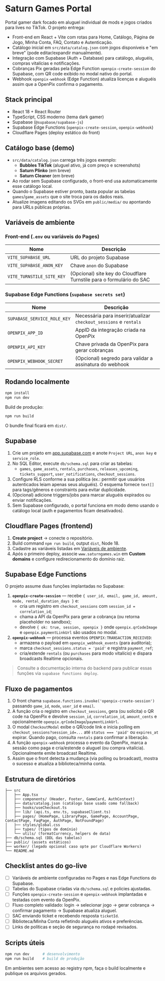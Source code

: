 # Saturn Games Portal

Portal gamer dark focado em aluguel individual de mods e jogos criados para lives no TikTok. O projeto entrega:

- Front-end em React + Vite com rotas para Home, Catálogo, Página de Jogo, Minha Conta, FAQ, Contato e Autenticação.
- Catálogo inicial em `src/data/catalog.json` com jogos disponíveis e "em breve" (pode editar/expandir manualmente).
- Integração com Supabase (Auth + Database) para catálogo, aluguéis, compras vitalícias e notificações.
- Cobranças Pix geradas pela Edge Function `openpix-create-session` do Supabase, com QR code exibido no modal nativo do portal.
- Webhook `openpix-webhook` (Edge Function) atualiza licenças e aluguéis assim que a OpenPix confirma o pagamento.

## Stack principal

- React 18 + React Router
- TypeScript, CSS moderno (tema dark gamer)
- Supabase (`@supabase/supabase-js`)
- Supabase Edge Functions (`openpix-create-session`, `openpix-webhook`)
- Cloudflare Pages (deploy estático do front)

## Catálogo base (demo)

- `src/data/catalog.json` carrega três jogos exemplo:
  - **Bubbles TikTok** (aluguel ativo, já com preço e screenshots)
  - **Saturn Plinko** (em breve)
  - **Saturn Cleaner** (em breve)
- Ao rodar sem Supabase configurado, o front-end usa automaticamente esse catálogo local.
- Quando o Supabase estiver pronto, basta popular as tabelas `games`/`game_assets` que o site troca para os dados reais.
- Atualize imagens editando os SVGs em `public/media/` ou apontando para URLs públicas próprias.

## Variáveis de ambiente

### Front-end (`.env` ou variáveis do Pages)

| Nome | Descrição |
| --- | --- |
| `VITE_SUPABASE_URL` | URL do projeto Supabase |
| `VITE_SUPABASE_ANON_KEY` | Chave `anon` do Supabase |
| `VITE_TURNSTILE_SITE_KEY` | (Opcional) site key do Cloudflare Turnstile para o formulário do SAC |

### Supabase Edge Functions (`supabase secrets set`)

| Nome | Descrição |
| --- | --- |
| `SUPABASE_SERVICE_ROLE_KEY` | Necessária para inserir/atualizar `checkout_sessions` e `rentals` |
| `OPENPIX_APP_ID` | AppID da integração criada na OpenPix |
| `OPENPIX_API_KEY` | Chave privada da OpenPix para gerar cobranças |
| `OPENPIX_WEBHOOK_SECRET` | (Opcional) segredo para validar a assinatura do webhook |

## Rodando localmente

```bash
npm install
npm run dev
```

Build de produção:

```bash
npm run build
```

O bundle final ficará em `dist/`.

## Supabase

1. Crie um projeto em [app.supabase.com](https://app.supabase.com) e anote `Project URL`, `anon key` e `service_role`.
2. No SQL Editor, execute `db/schema.sql` para criar as tabelas:
   - `games`, `game_assets`, `rentals`, `purchases`, `releases_upcoming`, `tickets_support`, `user_notifications`, `checkout_sessions`.
3. Configure RLS conforme a sua política (ex.: permitir que usuários autenticados leiam apenas seus aluguéis). O esquema fornece `text[]` para tags/gêneros e constraints para evitar duplicidade.
4. (Opcional) adicione triggers/jobs para marcar aluguéis expirados ou enviar notificações.
5. Sem Supabase configurado, o portal funciona em modo demo usando o catálogo local (auth e pagamentos ficam desativados).

## Cloudflare Pages (frontend)

1. **Create project** → conecte o repositório.
2. Build command `npm run build`, output `dist`, Node 18.
3. Cadastre as variáveis listadas em [Variáveis de ambiente](#variáveis-de-ambiente).
4. Após o primeiro deploy, associe `www.saturngames.win` em **Custom domains** e configure redirecionamento do domínio raiz.

## Supabase Edge Functions

O projeto assume duas funções implantadas no Supabase:

1. **`openpix-create-session`** — recebe `{ user_id, email, game_id, amount, mode, rental_duration_days }` e:
   - cria um registro em `checkout_sessions` com `session_id = correlation_id`;
   - chama a API da OpenPix para gerar a cobrança (ou retorna placeholder no sandbox);
   - devolve `{ ok: true, session, openpix }` onde `openpix.qrCodeImage` e `openpix.paymentLinkUrl` são usados no modal.
2. **`openpix-webhook`** — processa eventos `OPENPIX:TRANSACTION_RECEIVED`:
   - armazena o payload em `openpix_webhook_events` (para auditoria);
   - marca `checkout_sessions.status = 'paid'` e registra `payment_ref`;
   - cria/estende `rentals` (ou `purchases` para modo vitalício) e dispara broadcasts Realtime opcionais.

> Consulte a documentação interna do backend para publicar essas funções via `supabase functions deploy`.

## Fluxo de pagamentos

1. O front chama `supabase.functions.invoke('openpix-create-session')` passando `game_id`, `mode`, `user_id` e `email`.
2. A função cria o registro em `checkout_sessions`, gera (ou solicita) o QR code na OpenPix e devolve `session_id`, `correlation_id`, `amount_cents` e opcionalmente `openpix.qrCodeImage`/`paymentLinkUrl`.
3. O modal `CheckoutModal` exibe o QR/code link e inicia polling em `checkout_sessions?session_id=...` até `status === 'paid'` ou `expires_at` expirar. Quando pago, consulta `rentals` para confirmar a liberação.
4. A função `openpix-webhook` processa o evento da OpenPix, marca a sessão como paga e cria/estende o aluguel (ou compra vitalícia). Opcionalmente emite broadcast Realtime.
5. Assim que o front detecta a mudança (via polling ou broadcast), mostra o sucesso e atualiza a biblioteca/minha conta.

## Estrutura de diretórios

```
├── src
│   ├── App.tsx
│   ├── components/ (Header, Footer, GameCard, AuthContext)
│   ├── data/catalog.json (catálogo base usado como fallback)
│   ├── hooks/useCheckout.ts
│   ├── lib/ (api.ts, env.ts, supabaseClient.ts)
│   ├── pages/ (HomePage, LibraryPage, GamePage, AccountPage, ContactPage, FaqPage, AuthPage, NotFoundPage)
│   ├── styles/global.css
│   ├── types/ (tipos de domínio)
│   └── utils/ (formatCurrency, helpers de data)
├── db/schema.sql (DDL das tabelas)
├── public/ (assets estáticos)
├── worker/ (legado opcional caso opte por Cloudflare Workers)
└── README.md
```

## Checklist antes do go-live

- [ ] Variáveis de ambiente configuradas no Pages e nas Edge Functions do Supabase.
- [ ] Tabelas do Supabase criadas via `db/schema.sql` e policies ajustadas.
- [ ] Funções `openpix-create-session` e `openpix-webhook` implantadas e testadas com evento da OpenPix.
- [ ] Fluxo completo validado: login → selecionar jogo → gerar cobrança → confirmar pagamento → Supabase atualiza aluguel.
- [ ] SAC enviando ticket e recebendo resposta `ticketId`.
- [ ] Biblioteca/Minha Conta refletindo aluguéis ativos e preferências.
- [ ] Links de políticas e seção de segurança no rodapé revisados.

## Scripts úteis

```bash
npm run dev      # desenvolvimento
npm run build    # build de produção
```

Em ambientes sem acesso ao registry npm, faça o build localmente e publique os arquivos gerados.
